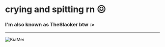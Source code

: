 # crying and spitting rn 😖

### I'm also known as TheSlacker btw :>
***
![KiaMei](https://media.discordapp.net/attachments/845104228191567902/1047790585936871526/kiamei3.png)

<!--
**purple-affogato/purple-affogato** is a ✨ _special_ ✨ repository because its `README.md` (this file) appears on your GitHub profile.

Here are some ideas to get you started:

- 🔭 I’m currently working on ...
- 🌱 I’m currently learning ...
- 👯 I’m looking to collaborate on ...
- 🤔 I’m looking for help with ...
- 💬 Ask me about ...
- 📫 How to reach me: ...
- 😄 Pronouns: ...
- ⚡ Fun fact: ...
-->
